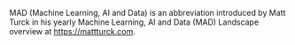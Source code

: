 MAD (Machine Learning, AI and Data) is an abbreviation introduced by Matt Turck in his yearly Machine Learning, AI and Data (MAD) Landscape overview at https://mattturck.com.